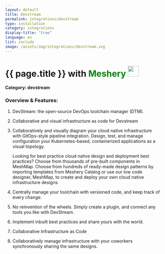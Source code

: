 ```yaml
---
layout: default
title: Devstream
permalink: integrations/devstream
type: installation
category: integrations
display-title: "true"
language: en
list: include
image: /assets/img/integrations/devstream.svg
---
```


<h1>{{ page.title }} with <span style="font-weight: bold; color: green;">Meshery</span> <img src="{{ page.image }}" style="width: 35px; height: 35px;" /></h1>


#### Category: devstream

### Overview & Features:
1. DevStream: the open-source DevOps toolchain manager (DTM).

2. Collaborative and visual infrastructure as code for Devstream

4. 
    Collaboratively and visually diagram your cloud native infrastructure with GitOps-style pipeline integration. Design, test, and manage configuration your Kubernetes-based, containerized applications as a visual topology.



    Looking for best practice cloud native design and deployment best practices? Choose from thousands of pre-built components in MeshMap. Choose from hundreds of ready-made design patterns by importing templates from Meshery Catalog or use our low code designer, MeshMap, to create and deploy your own cloud native infrastructure designs.



5. Centrally manage your toolchain with versioned code, and keep track of every change.

6. No reinvention of the wheels. Simply create a plugin, and connect any tools you like with DevStream.

7. Implement inbuilt best practices and share yours with the world.

8. Collaborative Infrastructure as Code

9. Collaboratively manage infrastructure with your coworkers synchronously sharing the same designs.

